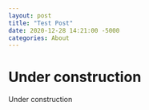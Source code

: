 ```yaml
---
layout: post
title: "Test Post"
date: 2020-12-28 14:21:00 -5000
categories: About 
---
```


# Under construction

Under construction
